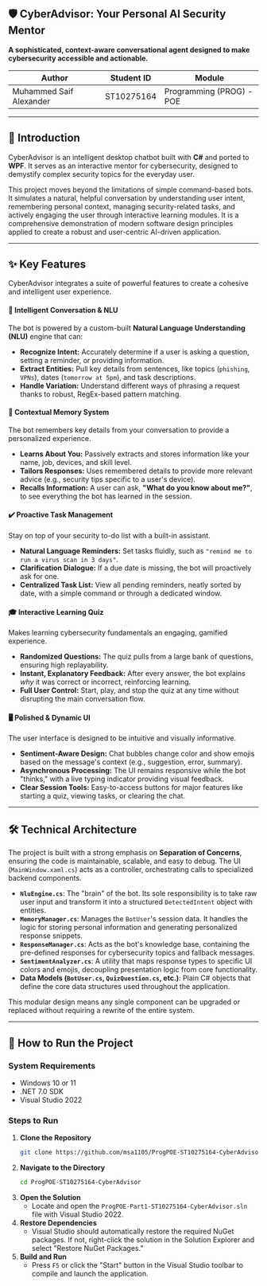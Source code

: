 ## 🛡️ CyberAdvisor: Your Personal AI Security Mentor</h1>
  <p><strong>A sophisticated, context-aware conversational agent designed to make cybersecurity accessible and actionable.</strong></p>
</div>

| **Author**              | **Student ID** | **Module**                  |
| ----------------------- | -------------- | --------------------------- |
| Muhammed Saif Alexander | ST10275164     | Programming (PROG) - POE    |

---

## 📖 Introduction

CyberAdvisor is an intelligent desktop chatbot built with **C#** and ported to **WPF**. It serves as an interactive mentor for cybersecurity, designed to demystify complex security topics for the everyday user.

This project moves beyond the limitations of simple command-based bots. It simulates a natural, helpful conversation by understanding user intent, remembering personal context, managing security-related tasks, and actively engaging the user through interactive learning modules. It is a comprehensive demonstration of modern software design principles applied to create a robust and user-centric AI-driven application.

---

## ✨ Key Features

CyberAdvisor integrates a suite of powerful features to create a cohesive and intelligent user experience.

#### 🧠 Intelligent Conversation & NLU
The bot is powered by a custom-built **Natural Language Understanding (NLU)** engine that can:
-   **Recognize Intent:** Accurately determine if a user is asking a question, setting a reminder, or providing information.
-   **Extract Entities:** Pull key details from sentences, like topics (`phishing`, `VPNs`), dates (`tomorrow at 5pm`), and task descriptions.
-   **Handle Variation:** Understand different ways of phrasing a request thanks to robust, RegEx-based pattern matching.

#### 📝 Contextual Memory System
The bot remembers key details from your conversation to provide a personalized experience.
-   **Learns About You:** Passively extracts and stores information like your name, job, devices, and skill level.
-   **Tailors Responses:** Uses remembered details to provide more relevant advice (e.g., security tips specific to a user's device).
-   **Recalls Information:** A user can ask, **"What do you know about me?"**, to see everything the bot has learned in the session.

#### ✔️ Proactive Task Management
Stay on top of your security to-do list with a built-in assistant.
-   **Natural Language Reminders:** Set tasks fluidly, such as `"remind me to run a virus scan in 3 days"`.
-   **Clarification Dialogue:** If a due date is missing, the bot will proactively ask for one.
-   **Centralized Task List:** View all pending reminders, neatly sorted by date, with a simple command or through a dedicated window.

#### 🎓 Interactive Learning Quiz
Makes learning cybersecurity fundamentals an engaging, gamified experience.
-   **Randomized Questions:** The quiz pulls from a large bank of questions, ensuring high replayability.
-   **Instant, Explanatory Feedback:** After every answer, the bot explains *why* it was correct or incorrect, reinforcing learning.
-   **Full User Control:** Start, play, and stop the quiz at any time without disrupting the main conversation flow.

#### 🖥️ Polished & Dynamic UI
The user interface is designed to be intuitive and visually informative.
-   **Sentiment-Aware Design:** Chat bubbles change color and show emojis based on the message's context (e.g., suggestion, error, summary).
-   **Asynchronous Processing:** The UI remains responsive while the bot "thinks," with a live typing indicator providing visual feedback.
-   **Clear Session Tools:** Easy-to-access buttons for major features like starting a quiz, viewing tasks, or clearing the chat.

---

## 🛠️ Technical Architecture

The project is built with a strong emphasis on **Separation of Concerns**, ensuring the code is maintainable, scalable, and easy to debug. The UI (`MainWindow.xaml.cs`) acts as a controller, orchestrating calls to specialized backend components.

-   **`NluEngine.cs`**: The "brain" of the bot. Its sole responsibility is to take raw user input and transform it into a structured `DetectedIntent` object with entities.
-   **`MemoryManager.cs`**: Manages the `BotUser`'s session data. It handles the logic for storing personal information and generating personalized response snippets.
-   **`ResponseManager.cs`**: Acts as the bot's knowledge base, containing the pre-defined responses for cybersecurity topics and fallback messages.
-   **`SentimentAnalyzer.cs`**: A utility that maps response types to specific UI colors and emojis, decoupling presentation logic from core functionality.
-   **Data Models (`BotUser.cs`, `QuizQuestion.cs`, etc.)**: Plain C# objects that define the core data structures used throughout the application.

This modular design means any single component can be upgraded or replaced without requiring a rewrite of the entire system.

---

## 🚀 How to Run the Project

### System Requirements
-   Windows 10 or 11
-   .NET 7.0 SDK
-   Visual Studio 2022

### Steps to Run
1.  **Clone the Repository**
    ```bash
    git clone https://github.com/msa1105/ProgPOE-ST10275164-CyberAdvisor.git
    ```
2.  **Navigate to the Directory**
    ```bash
    cd ProgPOE-ST10275164-CyberAdvisor
    ```
3.  **Open the Solution**
    -   Locate and open the `ProgPOE-Part1-ST10275164-CyberAdvisor.sln` file with Visual Studio 2022.
4.  **Restore Dependencies**
    -   Visual Studio should automatically restore the required NuGet packages. If not, right-click the solution in the Solution Explorer and select "Restore NuGet Packages."
5.  **Build and Run**
    -   Press `F5` or click the "Start" button in the Visual Studio toolbar to compile and launch the application.
